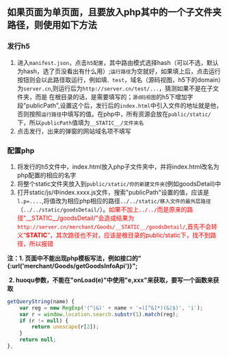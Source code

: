 ## 如果页面为单页面，且要放入php其中的一个子文件夹路径，则使用如下方法

### 发行h5

1. 进入`manifest.json`，点击`h5配置`，其中路由模式选择hash（可以不选，默认为hash，选了页没看出有什么用）;`运行路径`为空就好，如果填上后，点击运行按钮则会以此路径取运行，例如填`、test`，域名（源码视图，h5下的domain）为`server.cn`,则运行后为`http://server.cn/test/...`，猜测如果不是在子文件夹，而是 在根目录的话，是需要填写的；`源d码视图`的h5下增加字段"publicPath",设置这个后，发行后的`index.html`中引入文件的地址就是他，否则按照`运行路径`中填写的值。在php中，所有资源会放在`public/static/`下，所以`publicPath`值填为`__STATIC__/文件夹名`
2. 点击发行，出来的弹窗的网站域名项不填写

### 配置php

1. 将发行的h5文件中，index.html放入php子文件夹中，并将index.html改名为php配置的相应的名字
2. 将整个static文件夹放入到`public/static/你的新建文件夹`(例如goodsDetail)中
3. 打开static/js/中index.xxxx.js文件，搜索"publicPath"设置的值，应该是`l.p=....`,将值改为相应php相应的路径`../../static/移入文件的最外层路径`（`../../static/goodsDetail/`）。<font color=red>如果不加上`../../`而是原来的路径"\_\_STATIC\_\_/goodsDetail/"会造成结果为`http://server.cn/merchant/Goods/__STATIC__/goodsDetail/`,首先不会转义“__STATIC__”，其次路径也不对，应该是根目录的public/static下，找不到路径，所以报错</font>

**注：1. 页面中不能出现php模板写法，例如接口的"{:url('merchant/Goods/getGoodsInfoApi')}";**

​       **2. huoqu参数，不能在"onLoad(e)"中使用"e,xxx"来获取，要写一个函数来获取**

```js
getQueryString(name) {
	var reg = new RegExp('(^|&)' + name + '=([^&]*)(&|$)', 'i');
	var r = window.location.search.substr(1).match(reg);
	if (r != null) {
		return unescape(r[2]);
	}
	return null;
},
```

